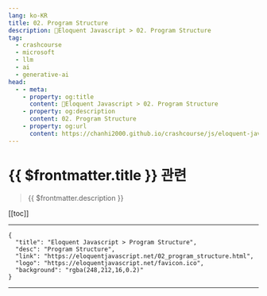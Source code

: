 ```yaml
---
lang: ko-KR
title: 02. Program Structure
description: 🧶Eloquent Javascript > 02. Program Structure
tag: 
  - crashcourse
  - microsoft
  - llm
  - ai
  - generative-ai
head:
  - - meta:
    - property: og:title
      content: 🧶Eloquent Javascript > 02. Program Structure
    - property: og:description
      content: 02. Program Structure
    - property: og:url
      content: https://chanhi2000.github.io/crashcourse/js/eloquent-javascript/02.html
---
```


# {{ $frontmatter.title }} 관련

> {{ $frontmatter.description }}

[[toc]]

---

```component VPCard
{
  "title": "Eloquent Javascript > Program Structure",
  "desc": "Program Structure",
  "link": "https://eloquentjavascript.net/02_program_structure.html",
  "logo": "https://eloquentjavascript.net/favicon.ico",
  "background": "rgba(248,212,16,0.2)"
}
```

---

<TagLinks />